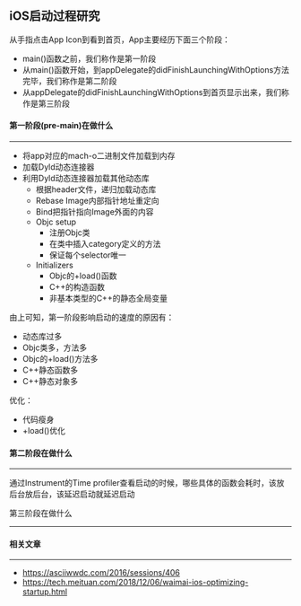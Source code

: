 ## iOS启动过程研究

从手指点击App Icon到看到首页，App主要经历下面三个阶段：

- main()函数之前，我们称作是第一阶段
- 从main()函数开始，到appDelegate的didFinishLaunchingWithOptions方法完毕，我们称作是第二阶段
- 从appDelegate的didFinishLaunchingWithOptions到首页显示出来，我们称作是第三阶段



#### 第一阶段(pre-main)在做什么

----

- 将app对应的mach-o二进制文件加载到内存
- 加载Dyld动态连接器
- 利用Dyld动态连接器加载其他动态库
  - 根据header文件，递归加载动态库
  - Rebase Image内部指针地址重定向
  - Bind把指针指向Image外面的内容
  - Objc setup
    - 注册Objc类
    - 在类中插入category定义的方法
    - 保证每个selector唯一
  - Initializers
    - Objc的+load()函数
    - C++的构造函数
    - 非基本类型的C++的静态全局变量

由上可知，第一阶段影响启动的速度的原因有：

- 动态库过多
- Objc类多，方法多
- Objc的+load()方法多
- C++静态函数多
- C++静态对象多

优化：

- 代码瘦身
- +load()优化

#### 第二阶段在做什么

----

通过Instrument的Time profiler查看启动的时候，哪些具体的函数会耗时，该放后台放后台，该延迟启动就延迟启动

第三阶段在做什么

-----





#### 相关文章

----

- https://asciiwwdc.com/2016/sessions/406
- https://tech.meituan.com/2018/12/06/waimai-ios-optimizing-startup.html

